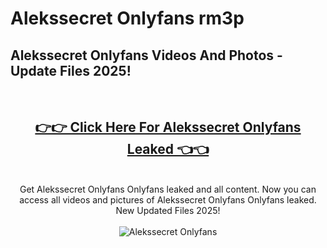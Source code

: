 # Alekssecret Onlyfans rm3p

<h2>Alekssecret Onlyfans Videos And Photos - Update Files 2025!</h2>
<br>
<div align="center">
<h2><a href="https://213.232.235.80/live/video.php?q=alekssecret-onlyfans" rel="nofollow">👉👉 Click Here For Alekssecret Onlyfans Leaked 👈👈</a></h2>

<br>
Get Alekssecret Onlyfans Onlyfans leaked and all content. Now you can access all videos and pictures of Alekssecret Onlyfans Onlyfans leaked. New Updated Files 2025!
<br>
<br>
<a href="https://213.232.235.80/live/video.php?q=alekssecret-onlyfans" rel="nofollow" data-target="animated-image.originalLink"><img src="https://i.imgur.com/dJHk4Zq.gif" alt="Alekssecret Onlyfans" style="max-width: 100%; display: inline-block;" data-target="animated-image.originalImage"></a>
</div>
<br>